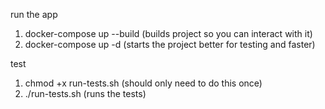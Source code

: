 run the app

1. docker-compose up --build (builds project so you can interact with it)
2. docker-compose up -d (starts the project better for testing and faster)

test

1. chmod +x run-tests.sh (should only need to do this once)
2. ./run-tests.sh (runs the tests)
